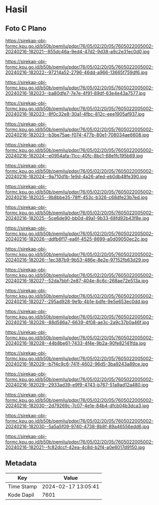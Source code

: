 # Hasil

## Foto C Plano

https://sirekap-obj-formc.kpu.go.id/b50b/pemilu/pdpr/76/05/02/20/05/7605022005002-20240216-182021--855dc46a-9ed4-47d2-9d38-a9c2e31ec0d0.jpg

https://sirekap-obj-formc.kpu.go.id/b50b/pemilu/pdpr/76/05/02/20/05/7605022005002-20240216-182022--97214a52-2796-46dd-a966-13665f759df6.jpg

https://sirekap-obj-formc.kpu.go.id/b50b/pemilu/pdpr/76/05/02/20/05/7605022005002-20240216-182023--ba80dfe7-7e7e-4f91-89df-63e4e43a7577.jpg

https://sirekap-obj-formc.kpu.go.id/b50b/pemilu/pdpr/76/05/02/20/05/7605022005002-20240216-182023--8f0c32e8-30a1-4fbc-812c-eee1905af937.jpg

https://sirekap-obj-formc.kpu.go.id/b50b/pemilu/pdpr/76/05/02/20/05/7605022005002-20240216-182023--b3be75ae-f074-477b-80e1-708034ae6608.jpg

https://sirekap-obj-formc.kpu.go.id/b50b/pemilu/pdpr/76/05/02/20/05/7605022005002-20240216-182024--e0954afa-11cc-40fc-8bc1-68e1fc195b69.jpg

https://sirekap-obj-formc.kpu.go.id/b50b/pemilu/pdpr/76/05/02/20/05/7605022005002-20240216-182024--9a710d1b-1e9d-4a26-afed-eb0db48fe390.jpg

https://sirekap-obj-formc.kpu.go.id/b50b/pemilu/pdpr/76/05/02/20/05/7605022005002-20240216-182025--9b8bbe35-78ff-453c-b326-c68dfe23b7ed.jpg

https://sirekap-obj-formc.kpu.go.id/b50b/pemilu/pdpr/76/05/02/20/05/7605022005002-20240216-182025--5ce6de90-bb0d-49a1-9b33-68fd92b43f8e.jpg

https://sirekap-obj-formc.kpu.go.id/b50b/pemilu/pdpr/76/05/02/20/05/7605022005002-20240216-182026--ddfb6f17-ea6f-4525-8699-a0d09050ec2c.jpg

https://sirekap-obj-formc.kpu.go.id/b50b/pemilu/pdpr/76/05/02/20/05/7605022005002-20240216-182026--1ec387b9-9b53-486e-8e2e-97152fb63d29.jpg

https://sirekap-obj-formc.kpu.go.id/b50b/pemilu/pdpr/76/05/02/20/05/7605022005002-20240216-182027--52da7bbf-2e87-404e-8c6c-268ae72e513a.jpg

https://sirekap-obj-formc.kpu.go.id/b50b/pemilu/pdpr/76/05/02/20/05/7605022005002-20240216-182027--295ad928-9e1b-4b1e-bdfe-9e5e653ec0dd.jpg

https://sirekap-obj-formc.kpu.go.id/b50b/pemilu/pdpr/76/05/02/20/05/7605022005002-20240216-182028--88d586a7-6639-4f08-ae3c-2a9c37b0a46f.jpg

https://sirekap-obj-formc.kpu.go.id/b50b/pemilu/pdpr/76/05/02/20/05/7605022005002-20240216-182028--44b8be61-7433-4f4e-9b2a-90fe82141fda.jpg

https://sirekap-obj-formc.kpu.go.id/b50b/pemilu/pdpr/76/05/02/20/05/7605022005002-20240216-182029--b7f4c9c6-741f-4602-96d5-3ba9243a89ce.jpg

https://sirekap-obj-formc.kpu.go.id/b50b/pemilu/pdpr/76/05/02/20/05/7605022005002-20240216-182029--2933ad39-e9f9-4743-b767-51a9ad12a480.jpg

https://sirekap-obj-formc.kpu.go.id/b50b/pemilu/pdpr/76/05/02/20/05/7605022005002-20240216-182030--2d79269c-7c07-4e1e-84b4-dfcb04b3dca3.jpg

https://sirekap-obj-formc.kpu.go.id/b50b/pemilu/pdpr/76/05/02/20/05/7605022005002-20240216-182030--5a5a5f09-9740-4738-8b8f-89a46556edd6.jpg

https://sirekap-obj-formc.kpu.go.id/b50b/pemilu/pdpr/76/05/02/20/05/7605022005002-20240216-182021--fc82dccf-42ea-4c8d-b2f4-a0e6017d9150.jpg


## Metadata

| Key        | Value               |
| ---------- | ------------------- |
| Time Stamp | 2024-02-17 13:05:41 |
| Kode Dapil | 7601                |



